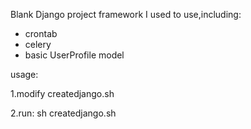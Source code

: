 Blank Django project framework I used to use,including:
- crontab
- celery
- basic UserProfile model

usage:

1.modify createdjango.sh
  
2.run: sh createdjango.sh
